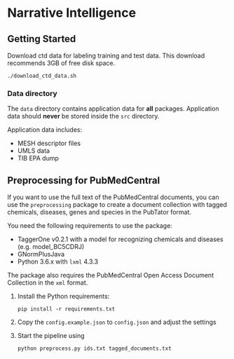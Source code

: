 # Narrative Intelligence
## Getting Started
Download ctd data for labeling training and test data. This download recommends 3GB of free disk space.

```
./download_ctd_data.sh
```

### Data directory
The ``data`` directory contains application data for **all** packages.
Application data should **never** be stored inside the ``src`` directory.

Application data includes:
- MESH descriptor files
- UMLS data
- TIB EPA dump


## Preprocessing for PubMedCentral

If you want to use the full text of the PubMedCentral documents, you can use the ``preprocessing`` package to create a document collection with tagged chemicals, diseases, genes and species in the PubTator format.

You need the following requirements to use the package:

- TaggerOne v0.2.1 with a model for recognizing chemicals and diseases (e.g. model_BC5CDRJ)
- GNormPlusJava
- Python 3.6.x with ``lxml`` 4.3.3

The package also requires the PubMedCentral Open Access Document Collection in the ``xml`` format.

1. Install the Python requirements:

       pip install -r requirements.txt
    
1. Copy the ``config.example.json`` to ``config.json`` and adjust the settings 

1. Start the pipeline using

       python preprocess.py ids.txt tagged_documents.txt
